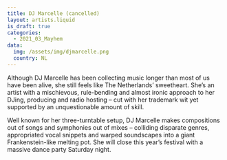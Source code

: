 ```yaml
---
title: DJ Marcelle (cancelled)
layout: artists.liquid
is_draft: true
categories:
  - 2021_03_Mayhem
data:
  img: /assets/img/djmarcelle.png
  country: NL
---
```


Although DJ Marcelle has been collecting music longer than most of us have been alive, she still feels like The Netherlands’ sweetheart. She’s an artist with a mischievous, rule-bending and almost ironic approach to her DJing, producing and radio hosting – cut with her trademark wit yet supported by an unquestionable amount of skill.

Well known for her three-turntable setup, DJ Marcelle makes compositions out of songs and symphonies out of mixes – colliding disparate genres, appropriated vocal snippets and warped soundscapes into a giant Frankenstein-like melting pot. She will close this year’s festival with a massive dance party Saturday night.

